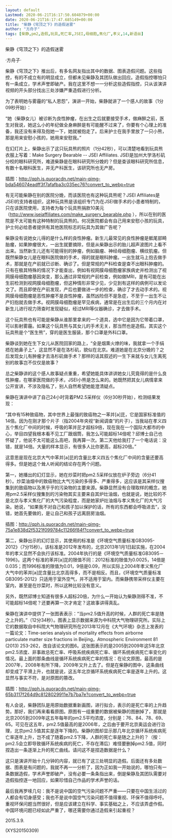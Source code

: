 ```yaml
---
layout: default
Lastmod: 2020-06-21T16:17:50.604879+00:00
date: 2020-06-21T16:17:47.685149+00:00
title: "柴静《穹顶之下》的造假迷雾"
author: "方舟子"
tags: [柴静,pm2,造假,玩具,死亡率,JSEI,母细胞,焦化厂,孝义,14,新语丝]
---
```


柴静《穹顶之下》的造假迷雾

·方舟子·

柴静《穹顶之下》推出后，有多名网友指出其中的数据、图表造假问题。这些指控，有的不成立有的明显成立，但都未见柴静及其团队做出回应。造假指控哪怕只有一条成立，学术声誉即破产。我在这里不想一一分析这些造假指控，只从该演讲视频的开头部分找出三处涉嫌严重造假进行分析。

为了表明她与雾霾的“私人恩怨”，演讲一开始，柴静就讲了一个感人的故事（1分09秒开始）：

“她（柴静女儿）被诊断为良性肿瘤，在出生之后就要接受手术，做麻醉之前，医生对我说，她这么小的年纪做全身麻醉是有可能醒不过来了，你要有个心理上的准备，我还没有来得及抱她一下，她就被抱走了。后来护士在我手里放了一只小熊，那是用来安慰小孩的，她用来安慰我。”

在幻灯片上，柴静出示了这只玩具熊的照片（1分42秒），可以清楚地看到玩具熊衣服上写着：Make Surgery Bearable -- JSEI Affiliates. JSEI是加州大学洛杉矶分校的眼科研究所，难道柴静是在眼科研究所分娩的？但是查该眼科研究所信息，有数十名眼科医生，并无产科医生，该研究所也无产房。

插图：http://qph.is.quoracdn.net/main-qimg-bda546074eadff3f7afafba3c035ec76?convert_to_webp=true

有无可能柴静在别的医院分娩，而该医院也有这种玩具熊呢？JSEI Affiliates是JSEI的支持者组织，这种玩具熊是该组织专门为在JSEI做手术的小患者特制的，只在该医院使用，支持者为每个玩具熊捐款10美元（http://www.jseiaffiliates.com/make_surgery_bearable.php ），所以在别的医院是不太可能有这种特制的玩具熊的。何况医院都会有自己用来安慰小孩的玩具，护士何必给患者提供有其他医院标志的玩具为其做广告呢？

柴静没有说她女儿得的是什么样的良性肿瘤。新生儿最常见的良性肿瘤是骶尾部畸胎瘤，如果肿瘤很大，一出生就要摘除，但是从柴静出示的胎儿超声波图片上看不出来。当然新生儿还有可能得别的肿瘤，例如脑瘤、神经母细胞瘤、横纹肌瘤。但既然柴静女儿是在眼科医院做的手术，得的就是眼科肿瘤。一出生就马上抱去做手术，那就是在产前就已诊断、确诊了。但是常规的产科检查是查不出眼科肿瘤的。只有在极其特殊的情况下才能查出，例如有视网膜母细胞瘤家族病史并检测出了视网膜母细胞瘤基因突变，那么通过非常规的产前检查，例如做MRI，是有可能在出生前检测到视网膜母细胞瘤，但这种情形非常少见，少见到有这样的病例可以发论文了。而且即使在产前发现，产后也要做进一步的检查，确诊了才去动手术的。视网膜母细胞瘤是恶性肿瘤不是良性肿瘤，虽然凶险但不是急症，不至于一出生不让产妇抱就去做手术。视网膜母细胞瘤是罕见疾病，通常是在出生后的三个月内在对新生儿进行视力筛查时发现疑似，经过MRI等仪器确诊，才去做手术。

这个玩具熊也有可能是柴静从谁那里拿来的一个道具，选中它是因为它带着口罩，可以影射雾霾。如果这个玩具熊与其女儿的手术无关，那当然也是造假。其实这个玩具熊是个“医生熊”，穿的是医生服装，那个口罩是外科口罩。

柴静谈到她在生下女儿从医院回家的路上，“全是烟熏火燎的味，我就拿一个手绢捂在她鼻子上”，这显然不是在洛杉矶，貌似在北京。难道她是在北京分娩的？之后发现女儿有肿瘤才去洛杉矶做手术？那样的话其叙述的一生下来就与女儿生离死别的故事岂不仅仅是故事？

总之柴静讲的这个感人故事疑点重重，希望她能具体讲讲她女儿究竟得的是什么良性肿瘤，在哪家医院做的手术，JSEI小熊是怎么来的。她既然把其女儿病情拿来公开宣讲，不涉及隐私了，别人自然希望她能澄清疑点。

柴静在演讲中讲了自己24小时背着PM2.5采样仪（6分30秒开始），检测结果发现：

“其中有15种致癌物，其中世界上最强的致癌物之一苯并[a]芘，它是国家标准值的14倍。因为在刚才那个片子（指2004年央视“新闻调查”的片子），当我站在孝义四五个焦化厂中间的时候，呼吸的苯并芘才超标9倍，现在我在一个国际大都市的中心，举目四望我根本看不见工厂跟烟筒，我怎么可能超标14倍呢？邱博士自己也怀疑了，他说不太可能这么高吧，我再算一次。第二天他给我打了一个电话说：没错，就是14倍。大量的样本显示，有很多人比你更高，超标20倍。”

这意思是现在北京大气中苯并[a]芘的含量比孝义四五个焦化厂中间的含量还要高得多。但是她这个耸人听闻的结论存在两个问题。

第一，她播出的幻灯显示，她在炒菜时把pm2.5采样仪放在炉子旁边（6分41秒）。炒菜油烟中的致癌物比大气污染的多得多、严重得多，这应该是其采样仪搜集到的致癌物以及黑乎乎的污染物的主要来源。柴静显然没有合理取样的概念，她用pm2.5采样仪搜集到的污染物其实主要来自其炉灶油烟，也就是说，她比较的不是北京与孝义焦化厂的大气污染程度，而是她家炉灶油烟与孝义焦化厂的大气污染。她说，“如果我不对自己和孩子加以保护的话，所有的东西都会呼吸进去”，没错，她首先要做的，是让自己和孩子远离厨房油烟。

插图：http://qph.is.quoracdn.net/main-qimg-75a1e838d2f5321f099784c11266f84f?convert_to_webp=true

第二，柴静出示的幻灯显示，其使用的标准是《环境空气质量标准GB3095-2012》（7分15秒）。该标准是2012年发布的，北京2013年1月1日起实施，在2004年的孝义显然不会执行该标准。2004年执行的是《环境空气质量标准GB3095－1996》。这两个标准的苯并[a]芘的限值不同：2012标准的限值为0.0025，14倍是0.035；而1996标准的限值为0.01，9倍是0.09，所以实际上2004年孝义焦化厂大气中的苯并[a]芘含量比北京高得多，而不是相反。而且，《环境空气质量标准GB3095-2012》只适用于室外空气，并不适用于室内。而柴静携带采样仪主要在室内，甚至是在炒菜时，所以这种比较没有意义。

另外，既然邱博士知道有很多人超标20倍，为什么一开始认为柴静测得不准，不可能超标14倍呢？还要再算一次才肯定？这故事讲得真乱。

柴静在演讲中提供了一张图表表示：“当pm2.5值升高的时候，人群的死亡率是随之上升的。”（12分34秒）。图表上显示数据来源为中科院大气物理研究所。实际上它的数据取自中科院大气物理研究所在2013年12月在《大气环境》杂志上发表的一篇论文：Time-series analysis of mortality effects from airborne particulate matter size fractions in Beijing，Atmospheric Environment 81 (2013) 253-262，改自该论文的图6。这张图表示的是2005到2009年这5年北京pm2.5浓度、非事故总死亡率、呼吸系统疾病死亡率、循环系统疾病死亡率变化的情况。最上面的那条曲线是循环系统疾病死亡率的情况：在论文原图，最高的是2007年，2008年有所下降，2009年又升上去了。但是在柴静的图中，这条曲线却变成了平滑上升，也就是说，这五年北京循环系统疾病死亡率是逐年上升的。这显然与事实不符，是对原图的篡改。

插图：http://qph.is.quoracdn.net/main-qimg-65b3117f264d9c8128029911e7b7ba7e?convert_to_webp=true

有人会说，柴静团队是用原始数据重新画图，进行拟合，表示的是死亡率的上升趋势。那好，我们再来看看原图。原图有一组重要的数据被柴静的图删掉了，那就是北京2005到2009年这五年每年的pm2.5平均浓度，分别是：76、84、78、69、65。可见在这五年，pm2.5值最高的是2006年，之后由于要开北京奥运会进行治理，北京pm2.5值其实是逐年下降的。柴静的图却显示那几年北京循环系统疾病死亡率逐年上升，岂不成了随着pm2.5下降，人群的死亡率是随之上升的？（按：pm2.5会立即导致循环系统疾病的死亡，不存在滞后）难怪要删掉pm2.5值，同时捏造出一条逐渐上升的死亡曲线。请问这不是捏造数据是什么？

这只是演讲开始十几分钟的内容，就已有了这三处明显的造假。后面还有多处数据、图表是有问题的，我就不再一一分析了，因为正如我一开始说的，哪怕只有一条数据造假，学术声誉即破产，没有必要一条条指出来，倒是柴静及其团队需要对造假指控逐一地回应，如果珍惜自己作品的学术声誉的话。

最后我再罗嗦几句：我不是说中国的空气污染问题不严重——只要在中国生活过的人都会有切身感受；我也不是说中国空气污染问题不值得重视、环保不值得呼吁。重视环保问题当然很好，但是应该建立在科学、事实基础之上，不应该弄虚作假。中国环境问题已经如此严重了，哪还需要你通过造假来引起重视？

2015.3.9.

(XYS20150309)

